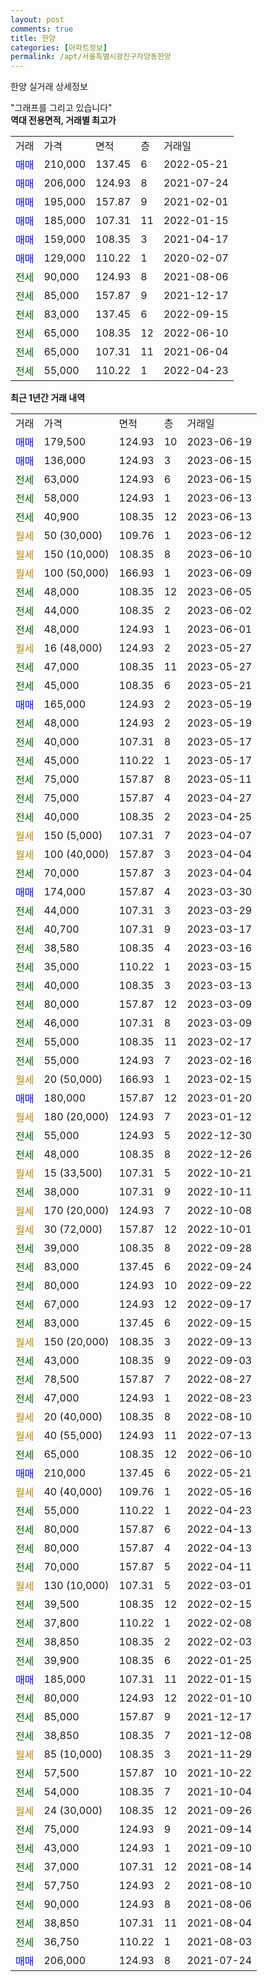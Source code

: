 ```yaml
---
layout: post
comments: true
title: 한양
categories: [아파트정보]
permalink: /apt/서울특별시광진구자양동한양
---
```


한양 실거래 상세정보

<script type="text/javascript">
  google.charts.load('current', {'packages':['line', 'corechart']});
  google.charts.setOnLoadCallback(drawChart);

  function drawChart() {
    var data = new google.visualization.DataTable();
    data.addColumn('date', '거래일');
    data.addColumn('number', "매매");
    data.addColumn('number', "전세");
    data.addColumn('number', "전매");

    data.addRows([[new Date(Date.parse("2023-06-19")), 179500, null, null], [new Date(Date.parse("2023-06-15")), 136000, null, null], [new Date(Date.parse("2023-06-15")), null, 63000, null], [new Date(Date.parse("2023-06-13")), null, 58000, null], [new Date(Date.parse("2023-06-13")), null, 40900, null], [new Date(Date.parse("2023-06-12")), null, null, null], [new Date(Date.parse("2023-06-10")), null, null, null], [new Date(Date.parse("2023-06-09")), null, null, null], [new Date(Date.parse("2023-06-05")), null, 48000, null], [new Date(Date.parse("2023-06-02")), null, 44000, null], [new Date(Date.parse("2023-06-01")), null, 48000, null], [new Date(Date.parse("2023-05-27")), null, null, null], [new Date(Date.parse("2023-05-27")), null, 47000, null], [new Date(Date.parse("2023-05-21")), null, 45000, null], [new Date(Date.parse("2023-05-19")), 165000, null, null], [new Date(Date.parse("2023-05-19")), null, 48000, null], [new Date(Date.parse("2023-05-17")), null, 40000, null], [new Date(Date.parse("2023-05-17")), null, 45000, null], [new Date(Date.parse("2023-05-11")), null, 75000, null], [new Date(Date.parse("2023-04-27")), null, 75000, null], [new Date(Date.parse("2023-04-25")), null, 40000, null], [new Date(Date.parse("2023-04-07")), null, null, null], [new Date(Date.parse("2023-04-04")), null, null, null], [new Date(Date.parse("2023-04-04")), null, 70000, null], [new Date(Date.parse("2023-03-30")), 174000, null, null], [new Date(Date.parse("2023-03-29")), null, 44000, null], [new Date(Date.parse("2023-03-17")), null, 40700, null], [new Date(Date.parse("2023-03-16")), null, 38580, null], [new Date(Date.parse("2023-03-15")), null, 35000, null], [new Date(Date.parse("2023-03-13")), null, 40000, null], [new Date(Date.parse("2023-03-09")), null, 80000, null], [new Date(Date.parse("2023-03-09")), null, 46000, null], [new Date(Date.parse("2023-02-17")), null, 55000, null], [new Date(Date.parse("2023-02-16")), null, 55000, null], [new Date(Date.parse("2023-02-15")), null, null, null], [new Date(Date.parse("2023-01-20")), 180000, null, null], [new Date(Date.parse("2023-01-12")), null, null, null], [new Date(Date.parse("2022-12-30")), null, 55000, null], [new Date(Date.parse("2022-12-26")), null, 48000, null], [new Date(Date.parse("2022-10-21")), null, null, null], [new Date(Date.parse("2022-10-11")), null, 38000, null], [new Date(Date.parse("2022-10-08")), null, null, null], [new Date(Date.parse("2022-10-01")), null, null, null], [new Date(Date.parse("2022-09-28")), null, 39000, null], [new Date(Date.parse("2022-09-24")), null, 83000, null], [new Date(Date.parse("2022-09-22")), null, 80000, null], [new Date(Date.parse("2022-09-17")), null, 67000, null], [new Date(Date.parse("2022-09-15")), null, 83000, null], [new Date(Date.parse("2022-09-13")), null, null, null], [new Date(Date.parse("2022-09-03")), null, 43000, null], [new Date(Date.parse("2022-08-27")), null, 78500, null], [new Date(Date.parse("2022-08-23")), null, 47000, null], [new Date(Date.parse("2022-08-10")), null, null, null], [new Date(Date.parse("2022-07-13")), null, null, null], [new Date(Date.parse("2022-06-10")), null, 65000, null], [new Date(Date.parse("2022-05-21")), 210000, null, null], [new Date(Date.parse("2022-05-16")), null, null, null], [new Date(Date.parse("2022-04-23")), null, 55000, null], [new Date(Date.parse("2022-04-13")), null, 80000, null], [new Date(Date.parse("2022-04-13")), null, 80000, null], [new Date(Date.parse("2022-04-11")), null, 70000, null], [new Date(Date.parse("2022-03-01")), null, null, null], [new Date(Date.parse("2022-02-15")), null, 39500, null], [new Date(Date.parse("2022-02-08")), null, 37800, null], [new Date(Date.parse("2022-02-03")), null, 38850, null], [new Date(Date.parse("2022-01-25")), null, 39900, null], [new Date(Date.parse("2022-01-15")), 185000, null, null], [new Date(Date.parse("2022-01-10")), null, 80000, null], [new Date(Date.parse("2021-12-17")), null, 85000, null], [new Date(Date.parse("2021-12-08")), null, 38850, null], [new Date(Date.parse("2021-11-29")), null, null, null], [new Date(Date.parse("2021-10-22")), null, 57500, null], [new Date(Date.parse("2021-10-04")), null, 54000, null], [new Date(Date.parse("2021-09-26")), null, null, null], [new Date(Date.parse("2021-09-14")), null, 75000, null], [new Date(Date.parse("2021-09-10")), null, 43000, null], [new Date(Date.parse("2021-08-14")), null, 37000, null], [new Date(Date.parse("2021-08-10")), null, 57750, null], [new Date(Date.parse("2021-08-06")), null, 90000, null], [new Date(Date.parse("2021-08-04")), null, 38850, null], [new Date(Date.parse("2021-08-03")), null, 36750, null], [new Date(Date.parse("2021-07-24")), 206000, null, null]]);

    var options = {
      hAxis: {
        format: 'yyyy/MM/dd'
      },    
      lineWidth: 0,
      pointsVisible: true,    
      title: '최근 1년간 유형별 실거래가 분포',
      legend: { position: 'bottom' }
    };

    var formatter = new google.visualization.NumberFormat({pattern:'###,###'} );
    formatter.format(data, 1);
    formatter.format(data, 2);
    
    setTimeout(function() {
        var chart = new google.visualization.LineChart(document.getElementById('columnchart_material'));
        chart.draw(data, (options));
        document.getElementById('loading').style.display = 'none';
    }, 200);
  }
</script>


<div id="loading" style="z-index:20; display: block; margin-left: 0px">"그래프를 그리고 있습니다"</div>
<div id="columnchart_material" style="width: 95%; margin-left: 0px; display: block"></div>
<!-- contents start -->
<b>역대 전용면적, 거래별 최고가</b>
<table class="sortable">
    <tr>
      <td>거래</td>
      <td>가격</td>
      <td>면적</td>
      <td>층</td>
      <td>거래일</td>
    </tr>
        <tr>
          <td><a style="color: blue">매매</a></td>
          <td>210,000</td>
          <td>137.45</td>
          <td>6</td>
          <td>2022-05-21</td>
        </tr>            <tr>
          <td><a style="color: blue">매매</a></td>
          <td>206,000</td>
          <td>124.93</td>
          <td>8</td>
          <td>2021-07-24</td>
        </tr>            <tr>
          <td><a style="color: blue">매매</a></td>
          <td>195,000</td>
          <td>157.87</td>
          <td>9</td>
          <td>2021-02-01</td>
        </tr>            <tr>
          <td><a style="color: blue">매매</a></td>
          <td>185,000</td>
          <td>107.31</td>
          <td>11</td>
          <td>2022-01-15</td>
        </tr>            <tr>
          <td><a style="color: blue">매매</a></td>
          <td>159,000</td>
          <td>108.35</td>
          <td>3</td>
          <td>2021-04-17</td>
        </tr>            <tr>
          <td><a style="color: blue">매매</a></td>
          <td>129,000</td>
          <td>110.22</td>
          <td>1</td>
          <td>2020-02-07</td>
        </tr>        
        <tr>
              <td><a style="color: darkgreen">전세</a></td>
              <td>90,000</td>
              <td>124.93</td>
              <td>8</td>
              <td>2021-08-06</td>
            </tr>            <tr>
              <td><a style="color: darkgreen">전세</a></td>
              <td>85,000</td>
              <td>157.87</td>
              <td>9</td>
              <td>2021-12-17</td>
            </tr>            <tr>
              <td><a style="color: darkgreen">전세</a></td>
              <td>83,000</td>
              <td>137.45</td>
              <td>6</td>
              <td>2022-09-15</td>
            </tr>            <tr>
              <td><a style="color: darkgreen">전세</a></td>
              <td>65,000</td>
              <td>108.35</td>
              <td>12</td>
              <td>2022-06-10</td>
            </tr>            <tr>
              <td><a style="color: darkgreen">전세</a></td>
              <td>65,000</td>
              <td>107.31</td>
              <td>11</td>
              <td>2021-06-04</td>
            </tr>            <tr>
              <td><a style="color: darkgreen">전세</a></td>
              <td>55,000</td>
              <td>110.22</td>
              <td>1</td>
              <td>2022-04-23</td>
            </tr>        
    
</table>

<b>최근 1년간 거래 내역</b>

<table class="sortable">
    <tr>
      <td>거래</td>
      <td>가격</td>
      <td>면적</td>
      <td>층</td>
      <td>거래일</td>
    </tr>
    <tr>
      <td><a style="color: blue">매매</a></td>
      <td>179,500</td>
      <td>124.93</td>
      <td>10</td>
      <td>2023-06-19</td>
    </tr>          <tr>
      <td><a style="color: blue">매매</a></td>
      <td>136,000</td>
      <td>124.93</td>
      <td>3</td>
      <td>2023-06-15</td>
    </tr>          <tr>
      <td><a style="color: darkgreen">전세</a></td>
      <td>63,000</td>
      <td>124.93</td>
      <td>6</td>
      <td>2023-06-15</td>
    </tr>          <tr>
      <td><a style="color: darkgreen">전세</a></td>
      <td>58,000</td>
      <td>124.93</td>
      <td>1</td>
      <td>2023-06-13</td>
    </tr>          <tr>
      <td><a style="color: darkgreen">전세</a></td>
      <td>40,900</td>
      <td>108.35</td>
      <td>12</td>
      <td>2023-06-13</td>
    </tr>          <tr>
      <td><a style="color: darkgoldenrod">월세</a></td>
      <td>50 (30,000)</td>
      <td>109.76</td>
      <td>1</td>
      <td>2023-06-12</td>
    </tr>          <tr>
      <td><a style="color: darkgoldenrod">월세</a></td>
      <td>150 (10,000)</td>
      <td>108.35</td>
      <td>8</td>
      <td>2023-06-10</td>
    </tr>          <tr>
      <td><a style="color: darkgoldenrod">월세</a></td>
      <td>100 (50,000)</td>
      <td>166.93</td>
      <td>1</td>
      <td>2023-06-09</td>
    </tr>          <tr>
      <td><a style="color: darkgreen">전세</a></td>
      <td>48,000</td>
      <td>108.35</td>
      <td>12</td>
      <td>2023-06-05</td>
    </tr>          <tr>
      <td><a style="color: darkgreen">전세</a></td>
      <td>44,000</td>
      <td>108.35</td>
      <td>2</td>
      <td>2023-06-02</td>
    </tr>          <tr>
      <td><a style="color: darkgreen">전세</a></td>
      <td>48,000</td>
      <td>124.93</td>
      <td>1</td>
      <td>2023-06-01</td>
    </tr>          <tr>
      <td><a style="color: darkgoldenrod">월세</a></td>
      <td>16 (48,000)</td>
      <td>124.93</td>
      <td>2</td>
      <td>2023-05-27</td>
    </tr>          <tr>
      <td><a style="color: darkgreen">전세</a></td>
      <td>47,000</td>
      <td>108.35</td>
      <td>11</td>
      <td>2023-05-27</td>
    </tr>          <tr>
      <td><a style="color: darkgreen">전세</a></td>
      <td>45,000</td>
      <td>108.35</td>
      <td>6</td>
      <td>2023-05-21</td>
    </tr>          <tr>
      <td><a style="color: blue">매매</a></td>
      <td>165,000</td>
      <td>124.93</td>
      <td>2</td>
      <td>2023-05-19</td>
    </tr>          <tr>
      <td><a style="color: darkgreen">전세</a></td>
      <td>48,000</td>
      <td>124.93</td>
      <td>2</td>
      <td>2023-05-19</td>
    </tr>          <tr>
      <td><a style="color: darkgreen">전세</a></td>
      <td>40,000</td>
      <td>107.31</td>
      <td>8</td>
      <td>2023-05-17</td>
    </tr>          <tr>
      <td><a style="color: darkgreen">전세</a></td>
      <td>45,000</td>
      <td>110.22</td>
      <td>1</td>
      <td>2023-05-17</td>
    </tr>          <tr>
      <td><a style="color: darkgreen">전세</a></td>
      <td>75,000</td>
      <td>157.87</td>
      <td>8</td>
      <td>2023-05-11</td>
    </tr>          <tr>
      <td><a style="color: darkgreen">전세</a></td>
      <td>75,000</td>
      <td>157.87</td>
      <td>4</td>
      <td>2023-04-27</td>
    </tr>          <tr>
      <td><a style="color: darkgreen">전세</a></td>
      <td>40,000</td>
      <td>108.35</td>
      <td>2</td>
      <td>2023-04-25</td>
    </tr>          <tr>
      <td><a style="color: darkgoldenrod">월세</a></td>
      <td>150 (5,000)</td>
      <td>107.31</td>
      <td>7</td>
      <td>2023-04-07</td>
    </tr>          <tr>
      <td><a style="color: darkgoldenrod">월세</a></td>
      <td>100 (40,000)</td>
      <td>157.87</td>
      <td>3</td>
      <td>2023-04-04</td>
    </tr>          <tr>
      <td><a style="color: darkgreen">전세</a></td>
      <td>70,000</td>
      <td>157.87</td>
      <td>3</td>
      <td>2023-04-04</td>
    </tr>          <tr>
      <td><a style="color: blue">매매</a></td>
      <td>174,000</td>
      <td>157.87</td>
      <td>4</td>
      <td>2023-03-30</td>
    </tr>          <tr>
      <td><a style="color: darkgreen">전세</a></td>
      <td>44,000</td>
      <td>107.31</td>
      <td>3</td>
      <td>2023-03-29</td>
    </tr>          <tr>
      <td><a style="color: darkgreen">전세</a></td>
      <td>40,700</td>
      <td>107.31</td>
      <td>9</td>
      <td>2023-03-17</td>
    </tr>          <tr>
      <td><a style="color: darkgreen">전세</a></td>
      <td>38,580</td>
      <td>108.35</td>
      <td>4</td>
      <td>2023-03-16</td>
    </tr>          <tr>
      <td><a style="color: darkgreen">전세</a></td>
      <td>35,000</td>
      <td>110.22</td>
      <td>1</td>
      <td>2023-03-15</td>
    </tr>          <tr>
      <td><a style="color: darkgreen">전세</a></td>
      <td>40,000</td>
      <td>108.35</td>
      <td>3</td>
      <td>2023-03-13</td>
    </tr>          <tr>
      <td><a style="color: darkgreen">전세</a></td>
      <td>80,000</td>
      <td>157.87</td>
      <td>12</td>
      <td>2023-03-09</td>
    </tr>          <tr>
      <td><a style="color: darkgreen">전세</a></td>
      <td>46,000</td>
      <td>107.31</td>
      <td>8</td>
      <td>2023-03-09</td>
    </tr>          <tr>
      <td><a style="color: darkgreen">전세</a></td>
      <td>55,000</td>
      <td>108.35</td>
      <td>11</td>
      <td>2023-02-17</td>
    </tr>          <tr>
      <td><a style="color: darkgreen">전세</a></td>
      <td>55,000</td>
      <td>124.93</td>
      <td>7</td>
      <td>2023-02-16</td>
    </tr>          <tr>
      <td><a style="color: darkgoldenrod">월세</a></td>
      <td>20 (50,000)</td>
      <td>166.93</td>
      <td>1</td>
      <td>2023-02-15</td>
    </tr>          <tr>
      <td><a style="color: blue">매매</a></td>
      <td>180,000</td>
      <td>157.87</td>
      <td>12</td>
      <td>2023-01-20</td>
    </tr>          <tr>
      <td><a style="color: darkgoldenrod">월세</a></td>
      <td>180 (20,000)</td>
      <td>124.93</td>
      <td>7</td>
      <td>2023-01-12</td>
    </tr>          <tr>
      <td><a style="color: darkgreen">전세</a></td>
      <td>55,000</td>
      <td>124.93</td>
      <td>5</td>
      <td>2022-12-30</td>
    </tr>          <tr>
      <td><a style="color: darkgreen">전세</a></td>
      <td>48,000</td>
      <td>108.35</td>
      <td>8</td>
      <td>2022-12-26</td>
    </tr>          <tr>
      <td><a style="color: darkgoldenrod">월세</a></td>
      <td>15 (33,500)</td>
      <td>107.31</td>
      <td>5</td>
      <td>2022-10-21</td>
    </tr>          <tr>
      <td><a style="color: darkgreen">전세</a></td>
      <td>38,000</td>
      <td>107.31</td>
      <td>9</td>
      <td>2022-10-11</td>
    </tr>          <tr>
      <td><a style="color: darkgoldenrod">월세</a></td>
      <td>170 (20,000)</td>
      <td>124.93</td>
      <td>7</td>
      <td>2022-10-08</td>
    </tr>          <tr>
      <td><a style="color: darkgoldenrod">월세</a></td>
      <td>30 (72,000)</td>
      <td>157.87</td>
      <td>12</td>
      <td>2022-10-01</td>
    </tr>          <tr>
      <td><a style="color: darkgreen">전세</a></td>
      <td>39,000</td>
      <td>108.35</td>
      <td>8</td>
      <td>2022-09-28</td>
    </tr>          <tr>
      <td><a style="color: darkgreen">전세</a></td>
      <td>83,000</td>
      <td>137.45</td>
      <td>6</td>
      <td>2022-09-24</td>
    </tr>          <tr>
      <td><a style="color: darkgreen">전세</a></td>
      <td>80,000</td>
      <td>124.93</td>
      <td>10</td>
      <td>2022-09-22</td>
    </tr>          <tr>
      <td><a style="color: darkgreen">전세</a></td>
      <td>67,000</td>
      <td>124.93</td>
      <td>12</td>
      <td>2022-09-17</td>
    </tr>          <tr>
      <td><a style="color: darkgreen">전세</a></td>
      <td>83,000</td>
      <td>137.45</td>
      <td>6</td>
      <td>2022-09-15</td>
    </tr>          <tr>
      <td><a style="color: darkgoldenrod">월세</a></td>
      <td>150 (20,000)</td>
      <td>108.35</td>
      <td>3</td>
      <td>2022-09-13</td>
    </tr>          <tr>
      <td><a style="color: darkgreen">전세</a></td>
      <td>43,000</td>
      <td>108.35</td>
      <td>9</td>
      <td>2022-09-03</td>
    </tr>          <tr>
      <td><a style="color: darkgreen">전세</a></td>
      <td>78,500</td>
      <td>157.87</td>
      <td>7</td>
      <td>2022-08-27</td>
    </tr>          <tr>
      <td><a style="color: darkgreen">전세</a></td>
      <td>47,000</td>
      <td>124.93</td>
      <td>1</td>
      <td>2022-08-23</td>
    </tr>          <tr>
      <td><a style="color: darkgoldenrod">월세</a></td>
      <td>20 (40,000)</td>
      <td>108.35</td>
      <td>8</td>
      <td>2022-08-10</td>
    </tr>          <tr>
      <td><a style="color: darkgoldenrod">월세</a></td>
      <td>40 (55,000)</td>
      <td>124.93</td>
      <td>11</td>
      <td>2022-07-13</td>
    </tr>          <tr>
      <td><a style="color: darkgreen">전세</a></td>
      <td>65,000</td>
      <td>108.35</td>
      <td>12</td>
      <td>2022-06-10</td>
    </tr>          <tr>
      <td><a style="color: blue">매매</a></td>
      <td>210,000</td>
      <td>137.45</td>
      <td>6</td>
      <td>2022-05-21</td>
    </tr>          <tr>
      <td><a style="color: darkgoldenrod">월세</a></td>
      <td>40 (40,000)</td>
      <td>109.76</td>
      <td>1</td>
      <td>2022-05-16</td>
    </tr>          <tr>
      <td><a style="color: darkgreen">전세</a></td>
      <td>55,000</td>
      <td>110.22</td>
      <td>1</td>
      <td>2022-04-23</td>
    </tr>          <tr>
      <td><a style="color: darkgreen">전세</a></td>
      <td>80,000</td>
      <td>157.87</td>
      <td>6</td>
      <td>2022-04-13</td>
    </tr>          <tr>
      <td><a style="color: darkgreen">전세</a></td>
      <td>80,000</td>
      <td>157.87</td>
      <td>4</td>
      <td>2022-04-13</td>
    </tr>          <tr>
      <td><a style="color: darkgreen">전세</a></td>
      <td>70,000</td>
      <td>157.87</td>
      <td>5</td>
      <td>2022-04-11</td>
    </tr>          <tr>
      <td><a style="color: darkgoldenrod">월세</a></td>
      <td>130 (10,000)</td>
      <td>107.31</td>
      <td>5</td>
      <td>2022-03-01</td>
    </tr>          <tr>
      <td><a style="color: darkgreen">전세</a></td>
      <td>39,500</td>
      <td>108.35</td>
      <td>12</td>
      <td>2022-02-15</td>
    </tr>          <tr>
      <td><a style="color: darkgreen">전세</a></td>
      <td>37,800</td>
      <td>110.22</td>
      <td>1</td>
      <td>2022-02-08</td>
    </tr>          <tr>
      <td><a style="color: darkgreen">전세</a></td>
      <td>38,850</td>
      <td>108.35</td>
      <td>2</td>
      <td>2022-02-03</td>
    </tr>          <tr>
      <td><a style="color: darkgreen">전세</a></td>
      <td>39,900</td>
      <td>108.35</td>
      <td>6</td>
      <td>2022-01-25</td>
    </tr>          <tr>
      <td><a style="color: blue">매매</a></td>
      <td>185,000</td>
      <td>107.31</td>
      <td>11</td>
      <td>2022-01-15</td>
    </tr>          <tr>
      <td><a style="color: darkgreen">전세</a></td>
      <td>80,000</td>
      <td>124.93</td>
      <td>12</td>
      <td>2022-01-10</td>
    </tr>          <tr>
      <td><a style="color: darkgreen">전세</a></td>
      <td>85,000</td>
      <td>157.87</td>
      <td>9</td>
      <td>2021-12-17</td>
    </tr>          <tr>
      <td><a style="color: darkgreen">전세</a></td>
      <td>38,850</td>
      <td>108.35</td>
      <td>7</td>
      <td>2021-12-08</td>
    </tr>          <tr>
      <td><a style="color: darkgoldenrod">월세</a></td>
      <td>85 (10,000)</td>
      <td>108.35</td>
      <td>3</td>
      <td>2021-11-29</td>
    </tr>          <tr>
      <td><a style="color: darkgreen">전세</a></td>
      <td>57,500</td>
      <td>157.87</td>
      <td>10</td>
      <td>2021-10-22</td>
    </tr>          <tr>
      <td><a style="color: darkgreen">전세</a></td>
      <td>54,000</td>
      <td>108.35</td>
      <td>7</td>
      <td>2021-10-04</td>
    </tr>          <tr>
      <td><a style="color: darkgoldenrod">월세</a></td>
      <td>24 (30,000)</td>
      <td>108.35</td>
      <td>12</td>
      <td>2021-09-26</td>
    </tr>          <tr>
      <td><a style="color: darkgreen">전세</a></td>
      <td>75,000</td>
      <td>124.93</td>
      <td>9</td>
      <td>2021-09-14</td>
    </tr>          <tr>
      <td><a style="color: darkgreen">전세</a></td>
      <td>43,000</td>
      <td>124.93</td>
      <td>1</td>
      <td>2021-09-10</td>
    </tr>          <tr>
      <td><a style="color: darkgreen">전세</a></td>
      <td>37,000</td>
      <td>107.31</td>
      <td>12</td>
      <td>2021-08-14</td>
    </tr>          <tr>
      <td><a style="color: darkgreen">전세</a></td>
      <td>57,750</td>
      <td>124.93</td>
      <td>2</td>
      <td>2021-08-10</td>
    </tr>          <tr>
      <td><a style="color: darkgreen">전세</a></td>
      <td>90,000</td>
      <td>124.93</td>
      <td>8</td>
      <td>2021-08-06</td>
    </tr>          <tr>
      <td><a style="color: darkgreen">전세</a></td>
      <td>38,850</td>
      <td>107.31</td>
      <td>11</td>
      <td>2021-08-04</td>
    </tr>          <tr>
      <td><a style="color: darkgreen">전세</a></td>
      <td>36,750</td>
      <td>110.22</td>
      <td>1</td>
      <td>2021-08-03</td>
    </tr>          <tr>
      <td><a style="color: blue">매매</a></td>
      <td>206,000</td>
      <td>124.93</td>
      <td>8</td>
      <td>2021-07-24</td>
    </tr>      </table>
<!-- contents end -->    

